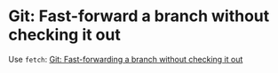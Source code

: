 # Git: Fast-forward a branch without checking it out

Use `fetch`: [Git: Fast-forwarding a branch without checking it out](https://samuelgruetter.net/blog/2018/08/31/git-ffwd-without-checkout/)
